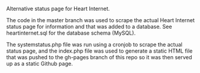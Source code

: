 Alternative status page for Heart Internet.

The code in the master branch was used to scrape the actual Heart Internet status page for information and that was added to a database. See heartinternet.sql for the database schema (MySQL).

The systemstatus.php file was run using a cronjob to scrape the actual status page, and the index.php file was used to generate a static HTML file that was pushed to the gh-pages branch of this repo so it was then served up as a static Github page.
